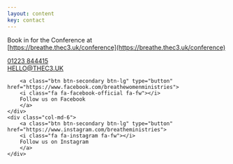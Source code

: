 ```yaml
---
layout: content
key: contact
---
```



Book in for the Conference at  
[https://breathe.thec3.uk/conference](https://breathe.thec3.uk/conference)


<a href="tel:01223 844415">
<i class="fa fa-phone fa-fw"></i>
01223 844415
</a>
<br/>
<a href="mailto:hello@thec3.uk?subject=Breathe">
<i class="fa fa-envelope fa-fw"></i>
HELLO@THEC3.UK
</a>

<div class="row">
    <div class="col-md-6">

        <a class="btn btn-secondary btn-lg" type="button" href="https://www.facebook.com/breathewomenministries">
        <i class="fa fa-facebook-official fa-fw"></i>
        Follow us on Facebook
        </a>
    </div>
    <div class="col-md-6">
        <a class="btn btn-secondary btn-lg" type="button" href="https://www.instagram.com/breatheministries">
        <i class="fa fa-instagram fa-fw"></i>
        Follow us on Instagram
        </a>
    </div>
</div>


